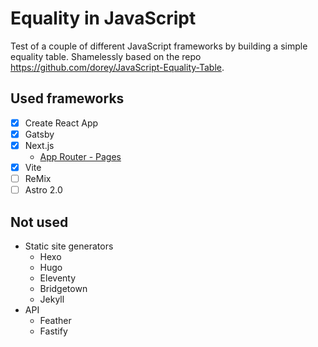 # Equality in JavaScript

Test of a couple of different JavaScript frameworks by building a simple equality table. Shamelessly based on the repo https://github.com/dorey/JavaScript-Equality-Table.

## Used frameworks

- [x] Create React App
- [x] Gatsby
- [x] Next.js
  - [App Router - Pages](https://beta.nextjs.org/docs/routing/fundamentals)
- [x] Vite
- [ ] ReMix
- [ ] Astro 2.0

## Not used

- Static site generators
  - Hexo
  - Hugo
  - Eleventy
  - Bridgetown
  - Jekyll
- API
  - Feather
  - Fastify

